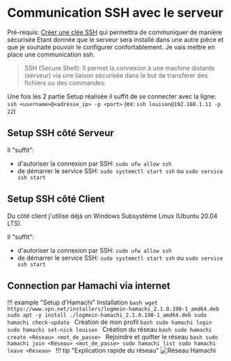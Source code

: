 # Communication SSH avec le serveur

Pré-requis: [Créer une clée SSH](https://www.illuminiastudios.com/dev-diaries/ssh-on-windows-subsystem-for-linux/) qui permettra de communiquer de manière sécurisée
Etant donnée que le serveur sera installé dans une autre pièce et que je souhaite pouvoir le configurer confortablement. Je vais mettre en place une communication ssh.

> SSH (Secure Shell): Il permet la connexion à une machine distante (serveur) via une liaison sécurisée dans le but de transférer des fichiers ou des commandes.

Une fois les 2 partie Setup réalisée il suffit de se connecter avec la ligne: `ssh <username>@<adresse_ip> -p <port>` (ex: `ssh louison@192.168.1.11 -p 22`)

## Setup SSH côté Serveur

Il "suffit":

- d'autoriser la connexion par SSH: `sudo ufw allow ssh`
- de démarrer le service SSH: `sudo systemctl start ssh` ou `sudo service ssh start`

## Setup SSH côté Client

Du côté client j'utilise déjà un Windows Subsystème Linux (Ubuntu 20.04 LTS).

Il "suffit":

- d'autoriser la connexion par SSH: `sudo ufw allow ssh`
- de démarrer le service SSH: `sudo systemctl start ssh` ou `sudo service ssh start`

## Connection par Hamachi via internet

!!! example "Setup d'Hamachi"
    Installation
    ```bash
    wget https://www.vpn.net/installers/logmein-hamachi_2.1.0.198-1_amd64.deb
    sudo apt -y install ./logmein-hamachi_2.1.0.198-1_amd64.deb
    sudo hamachi check-update
    ```
    Création de mon profil
    ```bash
    sudo hamachi login
    sudo hamachi set-nick louison
    ```
    Création du réseau
    ```bash
    sudo hamachi create <Réseau> <mot_de_passe>
    ```
    Rejoindre et quitter le réseau
    ```bash
    sudo hamachi join <Réseau> <mot_de_passe>
    sudo hamachi list
    sudo hamachi leave <Réseau>
    ```
!!! tip "Explication rapide du réseau"
    ![Réseau Hamachi](https://i.imgur.com/ylnPe63.png)
